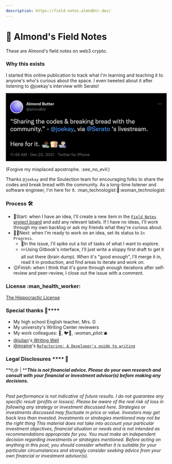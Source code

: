 ```yaml
---
description: https://field-notes.almndbtr.dev/
---
```


# 📓 Almond's Field Notes

These are Almond's field notes on web3 crypto.

### Why this exists

I started this online publication to track what I'm learning and teaching it to anyone's who's curious about the space. I even tweeted about it after listening to @joekay's interview with Serato!

!["Sharing the codes and breaking bread with the community." - @joekay](.gitbook/assets/sharing-the-codes-and-breaking-bread-with-the-community-joekay-almndbtr.png)

(Forgive my misplaced apostrophe. :see\_no\_evil:)

Thanks `@joekay` and the Soulection team for encouraging folks to share the codes and break bread with the community. As a long-time listener and software engineer, I'm here for it. :man\_technologist::bread::woman\_technologist:

### Process 🛠️

* 🤔Start: when I have an idea, I'll create a new item in the [`Field Notes` project board](https://github.com/users/almndbtr/projects/1) and add any relevant labels. If I have no ideas, I'll work through my own backlog or ask my friends what they're curious about.
* 🙆‍♂️Next: when I'm ready to work on an idea, set its status to `In Progress`.
  * :grapes:In the issue, I'll spike out a list of tasks of what I want to explore.
  * :pencil2:Using Gitbook's interface, I'll just write a sloppy first draft to get it all out there (brain dump). When it's "good enough", I'll merge it in, read it in production, and find areas to iterate and work on.
* :relieved:Finish: when I think that it's gone through enough iterations after self-review and peer-review, I close out the issue with a comment.

### License :man\_health\_worker:

[The Hippocractic License](https://firstdonoharm.dev)

### **Special thanks** :sparkler:****

* My high school English teacher, Mrs. G
* My university's Writing Center reviewers
* My work colleagues: 🌹, 🐦🚗, :woman\_pilot::blueberries:
* [@julian](https://twitter.com/julian)'s[ Writing Well](https://www.julian.com/guide/write)
* [@jnraine](https://twitter.com/jnraine)'s [`Refactoring: A Developer's guide to writing`](https://www.youtube.com/watch?v=BbIILUSmSk4)

### Legal Disclosures _****_ 💼

**tl;dr | **_**This is not financial advice. Please do your own research and consult with your financial or investment advisor(s) before making any decisions.**_

\
_Past performance is not indicative of future results. I do not guarantee any specific result (profits or losses). Please be aware of the real risk of loss in following any strategy or investment discussed here. Strategies or investments discussed may fluctuate in price or value. Investors may get back less than invested. Investments or strategies mentioned may not be the right thing This material does not take into account your particular investment objectives, financial situation or needs and is not intended as recommendations appropriate for you. You must make an independent decision regarding investments or strategies mentioned. Before acting on anything in this post, you should consider whether it is suitable for your particular circumstances and strongly consider seeking advice from your own financial or investment advisor(s)._

[\
](https://viewblock.io/arweave/tx/SQ6H3CZpgiAA-JHbGO8PrYHoo2\_oRwYa4DGbJh76dDk)
